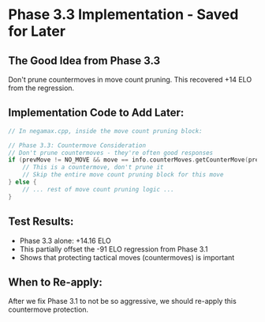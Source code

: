 # Phase 3.3 Implementation - Saved for Later

## The Good Idea from Phase 3.3
Don't prune countermoves in move count pruning. This recovered +14 ELO from the regression.

## Implementation Code to Add Later:
```cpp
// In negamax.cpp, inside the move count pruning block:

// Phase 3.3: Countermove Consideration
// Don't prune countermoves - they're often good responses
if (prevMove != NO_MOVE && move == info.counterMoves.getCounterMove(prevMove)) {
    // This is a countermove, don't prune it
    // Skip the entire move count pruning block for this move
} else {
    // ... rest of move count pruning logic ...
}
```

## Test Results:
- Phase 3.3 alone: +14.16 ELO
- This partially offset the -91 ELO regression from Phase 3.1
- Shows that protecting tactical moves (countermoves) is important

## When to Re-apply:
After we fix Phase 3.1 to not be so aggressive, we should re-apply this countermove protection.